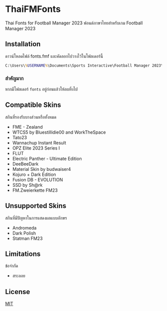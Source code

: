 # ThaiFMFonts

Thai Fonts for Football Manager 2023
ฟอนต์ภาษาไทยสำหรับเกม Football Manager 2023

## Installation

ดาวน์โหลดไฟล์ fonts.fmf และคัดลอกไปวางไว้ในโฟลเดอร์นี้

```cmd
C:\Users\%USERNAME%\Documents\Sports Interactive\Football Manager 2023\
```
### สำคัญมาก ###
หากมีโฟลเดอร์ `fonts` อยู่ก่อนแล้วให้ลบทิ้งไป

## Compatible Skins
สกินที่รองรับบางส่วนหรือทั้งหมด
- FME - Zealand
- WTCS5 by Bluestillidie00 and WorkTheSpace
- Tato23
- Wannachup Instant Result
- OPZ Elite 2023 Series I
- FLUT
- Electric Panther - Ultimate Edition
- DeeBeeDark
- Material Skin by budwaiser4
- Kojuro + Dark Edition
- Fusion DB - EVOLUTION
- SSD by Sh@rk
- FM.Zweierkette FM23

## Unsupported Skins
สกินที่มีปัญหาในการแสดงผลแบบอักษร
- Andromeda
- Dark Polish
- Statman FM23

## Limitations
ข้อจำกัด
- สระลอย

## License

[MIT](https://choosealicense.com/licenses/mit/)